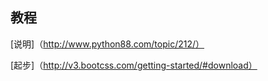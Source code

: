 
## 教程
[说明]（http://www.python88.com/topic/212/）

[起步]（http://v3.bootcss.com/getting-started/#download）
